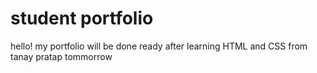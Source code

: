 # student portfolio

hello! my portfolio will be done ready after learning HTML and CSS from tanay pratap tommorrow
